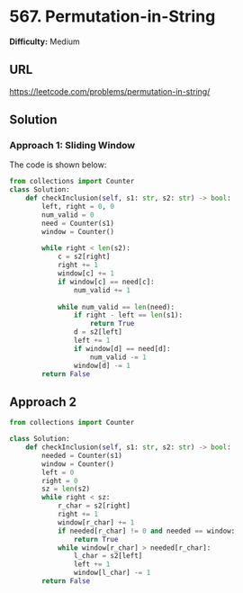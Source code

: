 # 567. Permutation-in-String

**Difficulty:** Medium

## URL

https://leetcode.com/problems/permutation-in-string/

## Solution

### Approach 1: Sliding Window

The code is shown below:

```python
from collections import Counter
class Solution:
    def checkInclusion(self, s1: str, s2: str) -> bool:
        left, right = 0, 0
        num_valid = 0
        need = Counter(s1)
        window = Counter()
        
        while right < len(s2):
            c = s2[right]
            right += 1
            window[c] += 1
            if window[c] == need[c]:
                num_valid += 1
            
            while num_valid == len(need):
                if right - left == len(s1):
                    return True
                d = s2[left]
                left += 1
                if window[d] == need[d]:
                    num_valid -= 1
                window[d] -= 1
        return False
```

## Approach 2

```python
from collections import Counter

class Solution:
    def checkInclusion(self, s1: str, s2: str) -> bool:
        needed = Counter(s1)
        window = Counter()
        left = 0
        right = 0
        sz = len(s2)
        while right < sz:
            r_char = s2[right]
            right += 1
            window[r_char] += 1
            if needed[r_char] != 0 and needed == window:
                return True
            while window[r_char] > needed[r_char]:
                l_char = s2[left]
                left += 1
                window[l_char] -= 1
        return False
        
```

